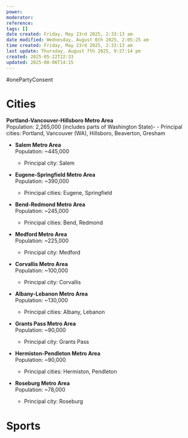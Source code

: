 ```yaml
---
power: 
moderator: 
reference: 
tags: []
date created: Friday, May 23rd 2025, 2:33:13 am
date modified: Wednesday, August 6th 2025, 2:05:25 am
time created: Friday, May 23rd 2025, 2:33:13 am
last update: Thursday, August 7th 2025, 9:27:14 pm
created: 2025-05-22T22:33
updated: 2025-08-06T14:15
---
```

#onePartyConsent 

# Cities
**Portland-Vancouver-Hillsboro Metro Area**  
Population: 2,265,000 (includes parts of Washington State)[](https://www.macrotrends.net/global-metrics/cities/23102/portland/population)[](https://nchstats.com/portland-population/)[](https://en.wikipedia.org/wiki/Portland_metropolitan_area)- - Principal cities: Portland, Vancouver (WA), Hillsboro, Beaverton, Gresham
        
- **Salem Metro Area**  
    Population: ~445,000
    
    - Principal city: Salem
        
- **Eugene-Springfield Metro Area**  
    Population: ~390,000
    
    - Principal cities: Eugene, Springfield
        
- **Bend-Redmond Metro Area**  
    Population: ~245,000
    
    - Principal cities: Bend, Redmond
        
- **Medford Metro Area**  
    Population: ~225,000
    
    - Principal city: Medford
        
- **Corvallis Metro Area**  
    Population: ~100,000
    
    - Principal city: Corvallis
        
- **Albany-Lebanon Metro Area**  
    Population: ~130,000
    
    - Principal cities: Albany, Lebanon
        
- **Grants Pass Metro Area**  
    Population: ~90,000
    
    - Principal city: Grants Pass
        
- **Hermiston-Pendleton Metro Area**  
    Population: ~90,000
    
    - Principal cities: Hermiston, Pendleton
        
- **Roseburg Metro Area**  
    Population: ~78,000
    
    - Principal city: Roseburg
# Sports